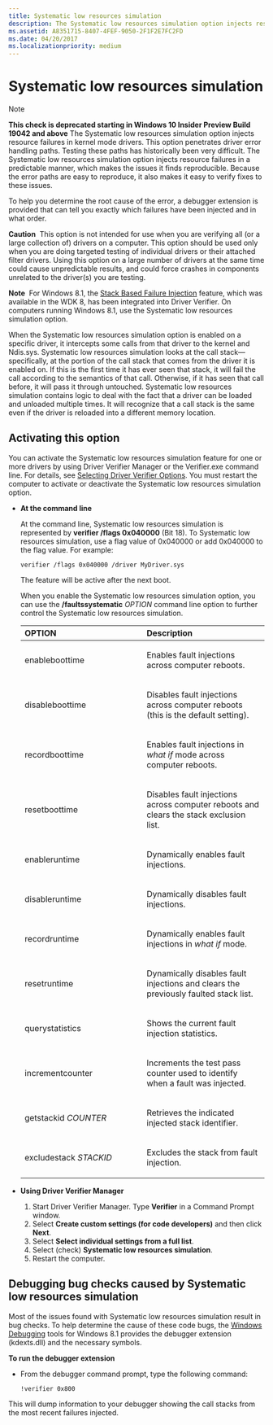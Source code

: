 ```yaml
---
title: Systematic low resources simulation
description: The Systematic low resources simulation option injects resource failures in kernel mode drivers.
ms.assetid: A8351715-8407-4FEF-9050-2F1F2E7FC2FD
ms.date: 04/20/2017
ms.localizationpriority: medium
---
```


# Systematic low resources simulation

>[!Note]
> **This check is deprecated starting in Windows 10 Insider Preview Build 19042 and above**
The Systematic low resources simulation option injects resource failures in kernel mode drivers. This option penetrates driver error handling paths. Testing these paths has historically been very difficult. The Systematic low resources simulation option injects resource failures in a predictable manner, which makes the issues it finds reproducible. Because the error paths are easy to reproduce, it also makes it easy to verify fixes to these issues.

To help you determine the root cause of the error, a debugger extension is provided that can tell you exactly which failures have been injected and in what order.

**Caution**  This option is not intended for use when you are verifying all (or a large collection of) drivers on a computer. This option should be used only when you are doing targeted testing of individual drivers or their attached filter drivers. Using this option on a large number of drivers at the same time could cause unpredictable results, and could force crashes in components unrelated to the driver(s) you are testing.

 

**Note**  For Windows 8.1, the [Stack Based Failure Injection](stack-based-failure-injection.md) feature, which was available in the WDK 8, has been integrated into Driver Verifier. On computers running Windows 8.1, use the Systematic low resources simulation option.

 

When the Systematic low resources simulation option is enabled on a specific driver, it intercepts some calls from that driver to the kernel and Ndis.sys. Systematic low resources simulation looks at the call stack—specifically, at the portion of the call stack that comes from the driver it is enabled on. If this is the first time it has ever seen that stack, it will fail the call according to the semantics of that call. Otherwise, if it has seen that call before, it will pass it through untouched. Systematic low resources simulation contains logic to deal with the fact that a driver can be loaded and unloaded multiple times. It will recognize that a call stack is the same even if the driver is reloaded into a different memory location.

## <span id="Activating_this_option"></span><span id="activating_this_option"></span><span id="ACTIVATING_THIS_OPTION"></span>Activating this option


You can activate the Systematic low resources simulation feature for one or more drivers by using Driver Verifier Manager or the Verifier.exe command line. For details, see [Selecting Driver Verifier Options](selecting-driver-verifier-options.md). You must restart the computer to activate or deactivate the Systematic low resources simulation option.

-   **At the command line**

    At the command line, Systematic low resources simulation is represented by **verifier /flags 0x040000** (Bit 18). To Systematic low resources simulation, use a flag value of 0x040000 or add 0x040000 to the flag value. For example:

    ```
    verifier /flags 0x040000 /driver MyDriver.sys
    ```

    The feature will be active after the next boot.

    When you enable the Systematic low resources simulation option, you can use the **/faultssystematic** *OPTION* command line option to further control the Systematic low resources simulation.

    <table>
    <colgroup>
    <col width="50%" />
    <col width="50%" />
    </colgroup>
    <thead>
    <tr class="header">
    <th align="left">OPTION</th>
    <th align="left">Description</th>
    </tr>
    </thead>
    <tbody>
    <tr class="odd">
    <td align="left"><p>enableboottime</p></td>
    <td align="left"><p>Enables fault injections across computer reboots.</p></td>
    </tr>
    <tr class="even">
    <td align="left"><p>disableboottime</p></td>
    <td align="left"><p>Disables fault injections across computer reboots (this is the default setting).</p></td>
    </tr>
    <tr class="odd">
    <td align="left"><p>recordboottime</p></td>
    <td align="left"><p>Enables fault injections in <em>what if</em> mode across computer reboots.</p></td>
    </tr>
    <tr class="even">
    <td align="left"><p>resetboottime</p></td>
    <td align="left"><p>Disables fault injections across computer reboots and clears the stack exclusion list.</p></td>
    </tr>
    <tr class="odd">
    <td align="left"><p>enableruntime</p></td>
    <td align="left"><p>Dynamically enables fault injections.</p></td>
    </tr>
    <tr class="even">
    <td align="left"><p>disableruntime</p></td>
    <td align="left"><p>Dynamically disables fault injections.</p></td>
    </tr>
    <tr class="odd">
    <td align="left"><p>recordruntime</p></td>
    <td align="left"><p>Dynamically enables fault injections in <em>what if</em> mode.</p></td>
    </tr>
    <tr class="even">
    <td align="left"><p>resetruntime</p></td>
    <td align="left"><p>Dynamically disables fault injections and clears the previously faulted stack list.</p></td>
    </tr>
    <tr class="odd">
    <td align="left"><p>querystatistics</p></td>
    <td align="left"><p>Shows the current fault injection statistics.</p></td>
    </tr>
    <tr class="even">
    <td align="left"><p>incrementcounter</p></td>
    <td align="left"><p>Increments the test pass counter used to identify when a fault was injected.</p></td>
    </tr>
    <tr class="odd">
    <td align="left"><p>getstackid <em>COUNTER</em></p></td>
    <td align="left"><p>Retrieves the indicated injected stack identifier.</p></td>
    </tr>
    <tr class="even">
    <td align="left"><p>excludestack <em>STACKID</em></p></td>
    <td align="left"><p>Excludes the stack from fault injection.</p></td>
    </tr>
    </tbody>
    </table>

     

-   **Using Driver Verifier Manager**

    1.  Start Driver Verifier Manager. Type **Verifier** in a Command Prompt window.
    2.  Select **Create custom settings (for code developers)** and then click **Next**.
    3.  Select **Select individual settings from a full list**.
    4.  Select (check) **Systematic low resources simulation**.
    5.  Restart the computer.

## <span id="Debugging_bug_checks_caused_by_Systematic_low_resources_simulation"></span><span id="debugging_bug_checks_caused_by_systematic_low_resources_simulation"></span><span id="DEBUGGING_BUG_CHECKS_CAUSED_BY_SYSTEMATIC_LOW_RESOURCES_SIMULATION"></span>Debugging bug checks caused by Systematic low resources simulation


Most of the issues found with Systematic low resources simulation result in bug checks. To help determine the cause of these code bugs, the [Windows Debugging](../debugger/index.md) tools for Windows 8.1 provides the debugger extension (kdexts.dll) and the necessary symbols.

**To run the debugger extension**

-   From the debugger command prompt, type the following command:

    ```
    !verifier 0x800
    ```

This will dump information to your debugger showing the call stacks from the most recent failures injected.

 

